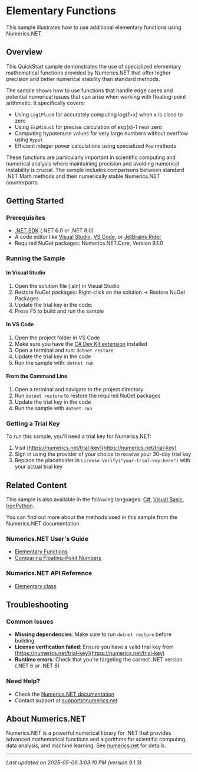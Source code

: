 # Elementary Functions

This sample illustrates how to use additional elementary functions using Numerics.NET.

## Overview

This QuickStart sample demonstrates the use of specialized elementary mathematical functions provided by 
Numerics.NET that offer higher precision and better numerical stability than standard methods.

The sample shows how to use functions that handle edge cases and potential numerical issues that can 
arise when working with floating-point arithmetic. It specifically covers:

- Using `Log1PlusX` for accurately computing log(1+x) when x is close to zero
- Using `ExpMinus1` for precise calculation of exp(x)-1 near zero
- Computing hypotenuse values for very large numbers without overflow using `Hypot`
- Efficient integer power calculations using specialized `Pow` methods

These functions are particularly important in scientific computing and numerical analysis where 
maintaining precision and avoiding numerical instability is crucial. The sample includes comparisons 
between standard .NET Math methods and their numerically stable Numerics.NET counterparts.


## Getting Started

### Prerequisites

- [.NET SDK](https://dotnet.microsoft.com/download) (.NET 6.0 or .NET 8.0)
- A code editor like [Visual Studio](https://visualstudio.microsoft.com/), [VS Code](https://code.visualstudio.com/), or [JetBrains Rider](https://www.jetbrains.com/rider/)
- Required NuGet packages: Numerics.NET.Core, Version 9.1.0

### Running the Sample

#### In Visual Studio
1. Open the solution file (.sln) in Visual Studio
2. Restore NuGet packages: Right-click on the solution → Restore NuGet Packages
3. Update the trial key in the code:
4. Press F5 to build and run the sample

#### In VS Code

1. Open the project folder in VS Code
2. Make sure you have the [C# Dev Kit extension](https://marketplace.visualstudio.com/items?itemName=ms-dotnettools.csdevkit) installed
3. Open a terminal and run: `dotnet restore`
4. Update the trial key in the code 
5. Run the sample with: `dotnet run`

#### From the Command Line

1. Open a terminal and navigate to the project directory
2. Run `dotnet restore` to restore the required NuGet packages
3. Update the trial key in the code
4. Run the sample with `dotnet run`

### Getting a Trial Key

To run this sample, you'll need a trial key for Numerics.NET:

1. Visit [https://numerics.net/trial-key](https://numerics.net/trial-key)
2. Sign in using the provider of your choice to receive your 30-day trial key
3. Replace the placeholder in `License.Verify("your-trial-key-here")` with your actual trial key

## Related Content

This sample is also available in the following languages: 
[C#](https://github.com/NumericsDotNet/quickstart-csharp/tree/net462/mathematics/general/elementary-functions), [Visual Basic](https://github.com/NumericsDotNet/quickstart-visualbasic/tree/net462/mathematics/general/elementary-functions), [IronPython](https://github.com/NumericsDotNet/quickstart-ironpython/tree/net462/mathematics/general/elementary-functions).

You can find out more about the methods used in this sample from the Numerics.NET documentation.

### Numerics.NET User's Guide

- [Elementary Functions](https://numerics.net/documentation/latest/mathematics/mathematical-functions/elementary-functions)
- [Comparing Floating-Point Numbers](https://numerics.net/documentation/latest/mathematics/general-classes/comparing-floating-point-numbers)

### Numerics.NET API Reference

- [Elementary class](https://numerics.net/documentation/latest/reference/numerics.net.elementary)


## Troubleshooting

### Common Issues

- **Missing dependencies**: Make sure to run `dotnet restore` before building
- **License verification failed**: Ensure you have a valid trial key from [https://numerics.net/trial-key](https://numerics.net/trial-key)
- **Runtime errors**: Check that you're targeting the correct .NET version (.NET 6 or .NET 8)

### Need Help?

- Check the [Numerics.NET documentation](https://numerics.net/documentation/)
- Contact support at [support@numerics.net](mailto:support@numerics.net?subject=ElementaryFunctions%20QuickStart%20Sample%20%28F%23%29)

## About Numerics.NET

Numerics.NET is a powerful numerical library for .NET that provides advanced mathematical 
functions and algorithms for scientific computing, data analysis, and machine learning.
See [numerics.net](https://numerics.net) for details.

---

_Last updated on 2025-05-06 3:03:10 PM (version 9.1.3)._
